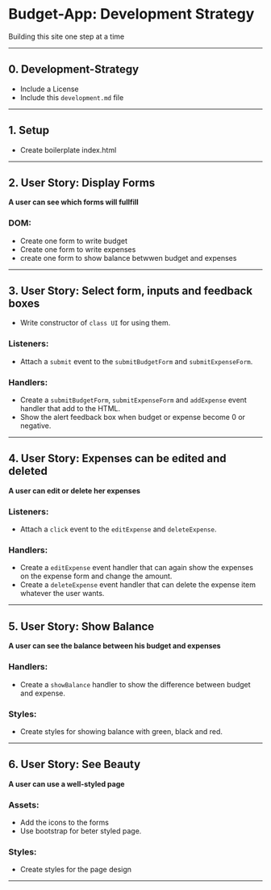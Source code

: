 # Budget-App: Development Strategy

Building this site one step at a time

---

## 0. Development-Strategy

- Include a License
- Include this `development.md` file

---

## 1. Setup

- Create boilerplate index.html

---

## 2. User Story: Display Forms

**A user can see which forms will fullfill**

### DOM:

- Create one form to write budget
- Create one form to write expenses
- create one form to show balance betwwen budget and expenses

---

## 3. User Story: Select form, inputs and feedback boxes

- Write constructor of `class UI` for using them.

### Listeners:

- Attach a `submit` event to the `submitBudgetForm` and `submitExpenseForm`.

### Handlers:

- Create a `submitBudgetForm`, `submitExpenseForm` and `addExpense` event handler that add to the HTML.
- Show the alert feedback box when budget or expense become 0 or negative.

---

## 4. User Story: Expenses can be edited and deleted

**A user can edit or delete her expenses**

### Listeners:

- Attach a `click` event to the `editExpense` and `deleteExpense`.

### Handlers:

- Create a `editExpense` event handler that can again show the expenses on the expense form and change the amount.
- Create a `deleteExpense` event handler that can delete the expense item whatever the user wants.

---

## 5. User Story: Show Balance

**A user can see the balance between his budget and expenses**

### Handlers:

- Create a `showBalance` handler to show the difference between budget and expense.

### Styles:

- Create styles for showing balance with green, black and red.

---

## 6. User Story: See Beauty

**A user can use a well-styled page**

### Assets:

- Add the icons to the forms
- Use bootstrap for beter styled page.

### Styles:

- Create styles for the page design

---
